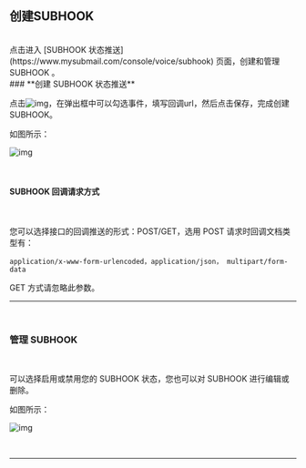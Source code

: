 ## 创建SUBHOOK
<br>
点击进入 [SUBHOOK 状态推送](https://www.mysubmail.com/console/voice/subhook) 页面，创建和管理 SUBHOOK 。
<br>
### **创建 SUBHOOK 状态推送**

<br>

点击![img](https://libraries.mysubmail.com/public/99040a5a4bb73c0f8ab0495dae84a27f/images/0ca72a3828cfb69b394fe1fab0db6dd7.png)，在弹出框中可以勾选事件，填写回调url，然后点击保存，完成创建 SUBHOOK。

如图所示：

![img](https://libraries.mysubmail.com/public/99040a5a4bb73c0f8ab0495dae84a27f/images/09e486ecc3ec4afbc391edc64311ffd2.gif)

<br>

####  **SUBHOOK 回调请求方式**

<br>

您可以选择接口的回调推送的形式：POST/GET，选用 POST 请求时回调文档类型有：

```
application/x-www-form-urlencoded，application/json， multipart/form-data
```

GET 方式请忽略此参数。

------

 <br>

### **管理 SUBHOOK**

<br>

可以选择启用或禁用您的 SUBHOOK 状态，您也可以对 SUBHOOK 进行编辑或删除。

如图所示：

![img](https://libraries.mysubmail.com/public/99040a5a4bb73c0f8ab0495dae84a27f/images/301625a5abe7546242c7da729b381700.png)

 <br>

------